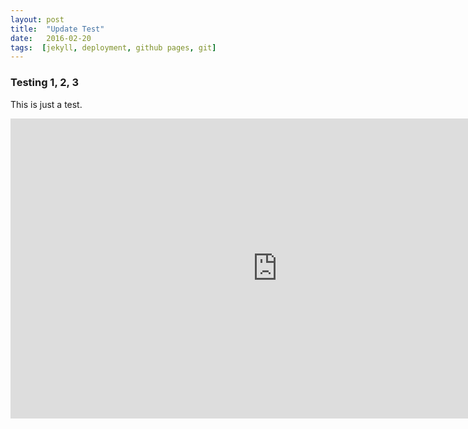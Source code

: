 ```yaml
---
layout: post
title:  "Update Test"
date:   2016-02-20 
tags:  [jekyll, deployment, github pages, git]
---
```


### Testing 1, 2, 3

This is just a test.

<iframe width="853" height="480" src="https://www.youtube.com/embed/BstaGGE3yZE?rel=0&amp;controls=0&amp;showinfo=0" frameborder="0" allowfullscreen></iframe>
